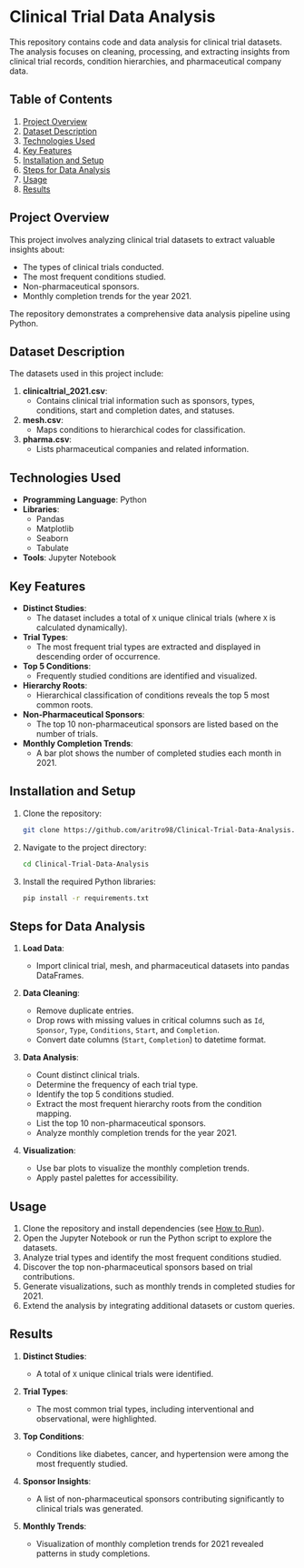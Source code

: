 # Clinical Trial Data Analysis

This repository contains code and data analysis for clinical trial datasets. The analysis focuses on cleaning, processing, and extracting insights from clinical trial records, condition hierarchies, and pharmaceutical company data.

## Table of Contents
1. [Project Overview](#project-overview)
2. [Dataset Description](#dataset-description)
3. [Technologies Used](#technologies-used)
4. [Key Features](#key-features)
5. [Installation and Setup](#installation-and-setup)
6. [Steps for Data Analysis](#steps-for-data-analysis)
7. [Usage](#usage)
8. [Results](#results)

## Project Overview
This project involves analyzing clinical trial datasets to extract valuable insights about:
- The types of clinical trials conducted.
- The most frequent conditions studied.
- Non-pharmaceutical sponsors.
- Monthly completion trends for the year 2021.

The repository demonstrates a comprehensive data analysis pipeline using Python.

## Dataset Description
The datasets used in this project include:
1. **clinicaltrial_2021.csv**:
   - Contains clinical trial information such as sponsors, types, conditions, start and completion dates, and statuses.
2. **mesh.csv**:
   - Maps conditions to hierarchical codes for classification.
3. **pharma.csv**:
   - Lists pharmaceutical companies and related information.

## Technologies Used
- **Programming Language**: Python
- **Libraries**:
  - Pandas
  - Matplotlib
  - Seaborn
  - Tabulate
- **Tools**: Jupyter Notebook

## Key Features
- **Distinct Studies**:
  - The dataset includes a total of `X` unique clinical trials (where `X` is calculated dynamically).
- **Trial Types**:
  - The most frequent trial types are extracted and displayed in descending order of occurrence.
- **Top 5 Conditions**:
  - Frequently studied conditions are identified and visualized.
- **Hierarchy Roots**:
  - Hierarchical classification of conditions reveals the top 5 most common roots.
- **Non-Pharmaceutical Sponsors**:
  - The top 10 non-pharmaceutical sponsors are listed based on the number of trials.
- **Monthly Completion Trends**:
  - A bar plot shows the number of completed studies each month in 2021.

## Installation and Setup
1. Clone the repository:
   ```bash
   git clone https://github.com/aritro98/Clinical-Trial-Data-Analysis.git
   ```
2. Navigate to the project directory:
   ```bash
   cd Clinical-Trial-Data-Analysis
   ```
3. Install the required Python libraries:
   ```bash
   pip install -r requirements.txt
   ```

## Steps for Data Analysis
1. **Load Data**:
   - Import clinical trial, mesh, and pharmaceutical datasets into pandas DataFrames.

2. **Data Cleaning**:
   - Remove duplicate entries.
   - Drop rows with missing values in critical columns such as `Id`, `Sponsor`, `Type`, `Conditions`, `Start`, and `Completion`.
   - Convert date columns (`Start`, `Completion`) to datetime format.

3. **Data Analysis**:
   - Count distinct clinical trials.
   - Determine the frequency of each trial type.
   - Identify the top 5 conditions studied.
   - Extract the most frequent hierarchy roots from the condition mapping.
   - List the top 10 non-pharmaceutical sponsors.
   - Analyze monthly completion trends for the year 2021.

4. **Visualization**:
   - Use bar plots to visualize the monthly completion trends.
   - Apply pastel palettes for accessibility.

## Usage
1. Clone the repository and install dependencies (see [How to Run](#how-to-run)).
2. Open the Jupyter Notebook or run the Python script to explore the datasets.
3. Analyze trial types and identify the most frequent conditions studied.
4. Discover the top non-pharmaceutical sponsors based on trial contributions.
5. Generate visualizations, such as monthly trends in completed studies for 2021.
6. Extend the analysis by integrating additional datasets or custom queries.

## Results
1. **Distinct Studies**:
   - A total of `X` unique clinical trials were identified.

2. **Trial Types**:
   - The most common trial types, including interventional and observational, were highlighted.

3. **Top Conditions**:
   - Conditions like diabetes, cancer, and hypertension were among the most frequently studied.

4. **Sponsor Insights**:
   - A list of non-pharmaceutical sponsors contributing significantly to clinical trials was generated.

5. **Monthly Trends**:
   - Visualization of monthly completion trends for 2021 revealed patterns in study completions.
